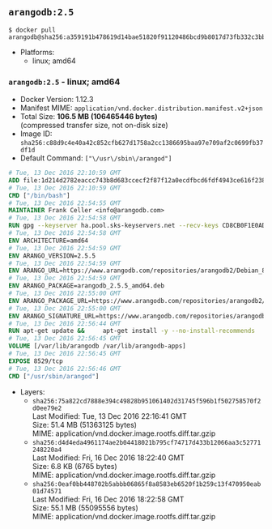 ## `arangodb:2.5`

```console
$ docker pull arangodb@sha256:a359191b478619d14bae51820f91120486bcd9b8017d73fb332c3bb4b66c2ac6
```

-	Platforms:
	-	linux; amd64

### `arangodb:2.5` - linux; amd64

-	Docker Version: 1.12.3
-	Manifest MIME: `application/vnd.docker.distribution.manifest.v2+json`
-	Total Size: **106.5 MB (106465446 bytes)**  
	(compressed transfer size, not on-disk size)
-	Image ID: `sha256:c88d9c4e40a42c852cfb627d1758a2cc1386695baa97e709af2c0699fb37df1d`
-	Default Command: `["\/usr\/sbin\/arangod"]`

```dockerfile
# Tue, 13 Dec 2016 22:10:59 GMT
ADD file:1d214d2782eaccc743b8d683ccecf2f87f12a0ecdfbcd6fdf4943ce616f23870 in / 
# Tue, 13 Dec 2016 22:10:59 GMT
CMD ["/bin/bash"]
# Tue, 13 Dec 2016 22:54:55 GMT
MAINTAINER Frank Celler <info@arangodb.com>
# Tue, 13 Dec 2016 22:54:58 GMT
RUN gpg --keyserver ha.pool.sks-keyservers.net --recv-keys CD8CB0F1E0AD5B52E93F41E7EA93F5E56E751E9B
# Tue, 13 Dec 2016 22:54:58 GMT
ENV ARCHITECTURE=amd64
# Tue, 13 Dec 2016 22:54:59 GMT
ENV ARANGO_VERSION=2.5.5
# Tue, 13 Dec 2016 22:54:59 GMT
ENV ARANGO_URL=https://www.arangodb.com/repositories/arangodb2/Debian_8.0
# Tue, 13 Dec 2016 22:54:59 GMT
ENV ARANGO_PACKAGE=arangodb_2.5.5_amd64.deb
# Tue, 13 Dec 2016 22:55:00 GMT
ENV ARANGO_PACKAGE_URL=https://www.arangodb.com/repositories/arangodb2/Debian_8.0/amd64/arangodb_2.5.5_amd64.deb
# Tue, 13 Dec 2016 22:55:00 GMT
ENV ARANGO_SIGNATURE_URL=https://www.arangodb.com/repositories/arangodb2/Debian_8.0/amd64/arangodb_2.5.5_amd64.deb.asc
# Tue, 13 Dec 2016 22:56:44 GMT
RUN apt-get update &&     apt-get install -y --no-install-recommends         ca-certificates         wget     &&     rm -rf /var/lib/apt/lists/* &&     wget ${ARANGO_SIGNATURE_URL} &&           wget ${ARANGO_PACKAGE_URL} &&             gpg --verify ${ARANGO_PACKAGE}.asc &&     dpkg -i ${ARANGO_PACKAGE} &&     sed -ri         -e 's!127\.0\.0\.1!0.0.0.0!g'         -e 's!^(file\s*=).*!\1 -!'         /etc/arangodb/arangod.conf     &&     apt-get purge -y --auto-remove ca-certificates wget &&     rm -f ${ARANGO_PACKAGE}*
# Tue, 13 Dec 2016 22:56:45 GMT
VOLUME [/var/lib/arangodb /var/lib/arangodb-apps]
# Tue, 13 Dec 2016 22:56:45 GMT
EXPOSE 8529/tcp
# Tue, 13 Dec 2016 22:56:46 GMT
CMD ["/usr/sbin/arangod"]
```

-	Layers:
	-	`sha256:75a822cd7888e394c49828b951061402d31745f596b1f502758570f2d0ee79e2`  
		Last Modified: Tue, 13 Dec 2016 22:16:41 GMT  
		Size: 51.4 MB (51363125 bytes)  
		MIME: application/vnd.docker.image.rootfs.diff.tar.gzip
	-	`sha256:d4d4eda4961174ae2b04418021b795cf74717d433b12066aa3c52771248220a4`  
		Last Modified: Fri, 16 Dec 2016 18:22:40 GMT  
		Size: 6.8 KB (6765 bytes)  
		MIME: application/vnd.docker.image.rootfs.diff.tar.gzip
	-	`sha256:0eaf0bb448702b5abbb06865f8a8583eb6520f1b259c13f470950eab01d74571`  
		Last Modified: Fri, 16 Dec 2016 18:22:58 GMT  
		Size: 55.1 MB (55095556 bytes)  
		MIME: application/vnd.docker.image.rootfs.diff.tar.gzip
